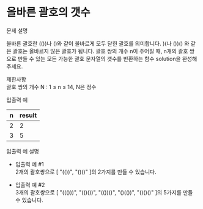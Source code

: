# 올바른 괄호의 갯수
문제 설명

올바른 괄호란 (())나 ()와 같이 올바르게 모두 닫힌 괄호를 의미합니다. )(나 ())() 와 같은 괄호는 올바르지 않은 괄호가 됩니다. 괄호 쌍의 개수 n이 주어질 때, n개의 괄호 쌍으로 만들 수 있는 모든 가능한 괄호 문자열의 갯수를 반환하는 함수 solution을 완성해 주세요.

제한사항</br>
괄호 쌍의 개수 N : 1 ≤ n ≤ 14, N은 정수

입출력 예

|n|result|
|---|---|
|2|2|
|3|5|
입출력 예 설명</br>
- 입출력 예 #1</br>
2개의 괄호쌍으로 [ "(())", "()()" ]의 2가지를 만들 수 있습니다.

- 입출력 예 #2</br>
3개의 괄호쌍으로 [ "((()))", "(()())", "(())()", "()(())", "()()()" ]의 5가지를 만들 수 있습니다.